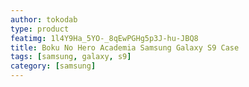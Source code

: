 ```yaml
---
author: tokodab
type: product
featimg: 1l4Y9Ha_5YO-_8qEwPGHg5p3J-hu-JBQ8
title: Boku No Hero Academia Samsung Galaxy S9 Case
tags: [samsung, galaxy, s9]
category: [samsung]
---
```

